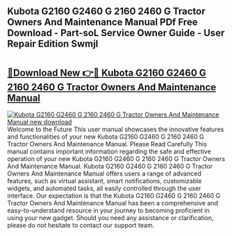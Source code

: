 ## Kubota G2160 G2460 G 2160 2460 G Tractor Owners And Maintenance Manual PDf Free Download - Part-soL Service Owner Guide - User Repair Edition SwmjI

# <h2><a href="http://bc60490.oget.top/?id=Kubota+G2160+G2460+G+2160+2460+G+Tractor+Owners+And+Maintenance+Manual">🔗Download New 👉🔴 Kubota G2160 G2460 G 2160 2460 G Tractor Owners And Maintenance Manual</a></h2>

[![Kubota G2160 G2460 G 2160 2460 G Tractor Owners And Maintenance Manual new download](https://i.imgur.com/5g1atiW.png)](http://bc60490.oget.top/?id=Kubota+G2160+G2460+G+2160+2460+G+Tractor+Owners+And+Maintenance+Manual)
Welcome to the Future This user manual showcases the innovative features and functionalities of your new Kubota G2160 G2460 G 2160 2460 G Tractor Owners And Maintenance Manual. Please Read Carefully This manual contains important information regarding the safe and effective operation of your new Kubota G2160 G2460 G 2160 2460 G Tractor Owners And Maintenance Manual. Kubota G2160 G2460 G 2160 2460 G Tractor Owners And Maintenance Manual offers users a range of advanced features, such as virtual assistant, smart notifications, customizable widgets, and automated tasks, all easily controlled through the user interface. Our expectation is that the Kubota G2160 G2460 G 2160 2460 G Tractor Owners And Maintenance Manual has been a comprehensive and easy-to-understand resource in your journey to becoming proficient in using your new gadget. Should you need any assistance or clarification, please do not hesitate to contact our support team.

